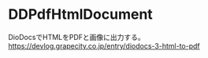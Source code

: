 # DDPdfHtmlDocument
DioDocsでHTMLをPDFと画像に出力する。
https://devlog.grapecity.co.jp/entry/diodocs-3-html-to-pdf
